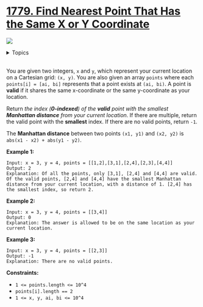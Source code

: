 # [1779. Find Nearest Point That Has the Same X or Y Coordinate](https://leetcode.cn/problems/find-nearest-point-that-has-the-same-x-or-y-coordinate/description/)

![](https://img.shields.io/badge/Difficulty-Easy-green.svg)

<details>
<summary>Topics</summary>

* [`Array`](https://leetcode.com/tag/array/)

</details>
<br />

You are given two integers, `x` and `y`, which represent your current location on a Cartesian grid: `(x, y)`. You are also given an array `points` where each `points[i] = [ai, bi]` represents that a point exists at `(ai, bi)`. A point is **valid** if it shares the same x-coordinate or the same y-coordinate as your location.

Return *the index (**0-indexed**) of the **valid** point with the smallest **Manhattan distance** from your current location*. If there are multiple, return the valid point with the **smallest** index. If there are no valid points, return `-1`.

The **Manhattan distance** between two points `(x1, y1)` and `(x2, y2)` is `abs(x1 - x2) + abs(y1 - y2)`.

**Example 1:**

    Input: x = 3, y = 4, points = [[1,2],[3,1],[2,4],[2,3],[4,4]]
    Output: 2
    Explanation: Of all the points, only [3,1], [2,4] and [4,4] are valid. Of the valid points, [2,4] and [4,4] have the smallest Manhattan distance from your current location, with a distance of 1. [2,4] has the smallest index, so return 2.

**Example 2:**

    Input: x = 3, y = 4, points = [[3,4]]
    Output: 0
    Explanation: The answer is allowed to be on the same location as your current location.

**Example 3:**

    Input: x = 3, y = 4, points = [[2,3]]
    Output: -1
    Explanation: There are no valid points.
 

**Constraints:**

+ `1 <= points.length <= 10^4`
+ `points[i].length == 2`
+ `1 <= x, y, ai, bi <= 10^4`
